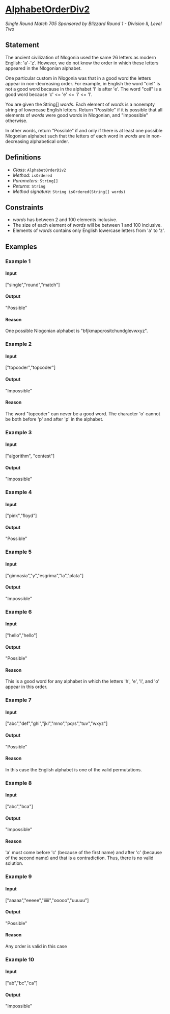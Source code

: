 # [AlphabetOrderDiv2](/tc?module=ProblemDetail&rd=16856&pm=14474)
*Single Round Match 705 Sponsored by Blizzard Round 1 - Division II, Level Two*

## Statement
The ancient civilization of Nlogonia used the same 26 letters as modern English: 'a'-'z'.
However, we do not know the order in which these letters appeared in the Nlogonian alphabet.

One particular custom in Nlogonia was that in a good word the letters appear in non-decreasing order.
For example, in English the word "ciel" is not a good word because in the alphabet 'i' is after 'e'.
The word "ceil" is a good word because 'c' <= 'e' <= 'i' <= 'l'.

You are given the String[] *words*.
Each element of *words* is a nonempty string of lowercase English letters.
Return "Possible" if it is possible that all elements of *words* were good words in Nlogonian, and "Impossible" otherwise.

In other words, return "Possible" if and only if there is at least one possible Nlogonian alphabet such that the letters of each word in *words* are in non-decreasing alphabetical order.

## Definitions
- *Class*: `AlphabetOrderDiv2`
- *Method*: `isOrdered`
- *Parameters*: `String[]`
- *Returns*: `String`
- *Method signature*: `String isOrdered(String[] words)`

## Constraints
- *words* has between 2 and 100 elements inclusive.
- The size of each element of *words* will be between 1 and 100 inclusive.
- Elements of *words* contains only English lowercase letters from 'a' to 'z'.

## Examples
### Example 1
#### Input
<c>["single","round","match"]</c>
#### Output
<c>"Possible"</c>
#### Reason
One possible Nlogonian alphabet is "bfjkmapqrositchundglevwxyz".

### Example 2
#### Input
<c>["topcoder","topcoder"]</c>
#### Output
<c>"Impossible"</c>
#### Reason
The word "topcoder" can never be a good word.
The character 'o' cannot be both before 'p' and after 'p' in the alphabet.

### Example 3
#### Input
<c>["algorithm", "contest"]</c>
#### Output
<c>"Impossible"</c>
### Example 4
#### Input
<c>["pink","floyd"]</c>
#### Output
<c>"Possible"</c>
### Example 5
#### Input
<c>["gimnasia","y","esgrima","la","plata"]</c>
#### Output
<c>"Impossible"</c>
### Example 6
#### Input
<c>["hello","hello"]</c>
#### Output
<c>"Possible"</c>
#### Reason
This is a good word for any alphabet in which the letters 'h', 'e', 'l', and 'o' appear in this order.

### Example 7
#### Input
<c>["abc","def","ghi","jkl","mno","pqrs","tuv","wxyz"]</c>
#### Output
<c>"Possible"</c>
#### Reason
In this case the English alphabet is one of the valid permutations.

### Example 8
#### Input
<c>["abc","bca"]</c>
#### Output
<c>"Impossible"</c>
#### Reason
'a' must come before 'c' (because of the first name) and after 'c' (because of the second name) and that is a contradiction. Thus, there is no valid solution.

### Example 9
#### Input
<c>["aaaaa","eeeee","iiiii","ooooo","uuuuu"]</c>
#### Output
<c>"Possible"</c>
#### Reason
Any order is valid in this case

### Example 10
#### Input
<c>["ab","bc","ca"]</c>
#### Output
<c>"Impossible"</c>

